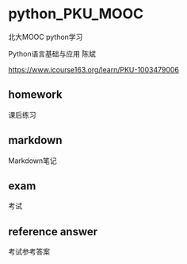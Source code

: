 ﻿# python_PKU_MOOC
北大MOOC python学习

Python语言基础与应用 陈斌

https://www.icourse163.org/learn/PKU-1003479006

## homework
课后练习

## markdown
Markdown笔记

## exam
考试

## reference answer
考试参考答案
